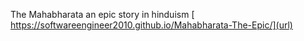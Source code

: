 The Mahabharata an epic story in hinduism
[
https://softwareengineer2010.github.io/Mahabharata-The-Epic/](url)
